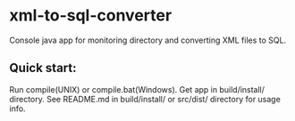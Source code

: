 xml-to-sql-converter
====================
Console java app for monitoring directory and converting XML files to SQL.

Quick start:
------------
Run compile(UNIX) or compile.bat(Windows).
Get app in build/install/ directory.
See README.md in build/install/ or src/dist/ directory for usage info.